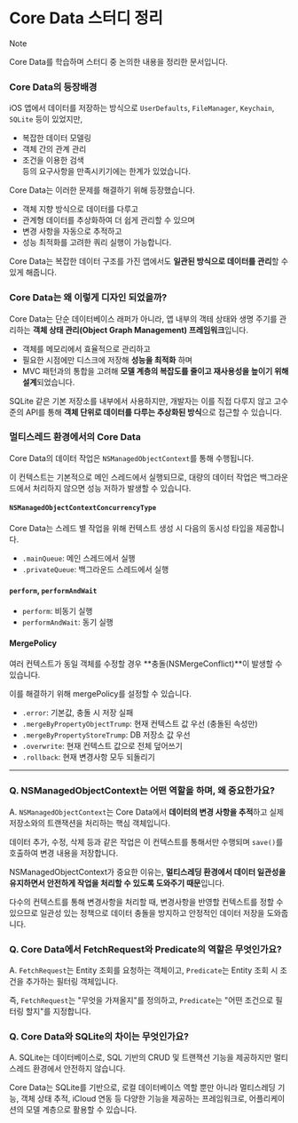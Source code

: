 # Core Data 스터디 정리

> [!NOTE]
> Core Data를 학습하며 스터디 중 논의한 내용을 정리한 문서입니다.

### Core Data의 등장배경
iOS 앱에서 데이터를 저장하는 방식으로 `UserDefaults`, `FileManager`, `Keychain`, `SQLite` 등이 있었지만, 
- 복잡한 데이터 모델링
- 객체 간의 관계 관리
- 조건을 이용한 검색    
등의 요구사항을 만족시키기에는 한계가 있었습니다.

Core Data는 이러한 문제를 해결하기 위해 등장했습니다.
- 객체 지향 방식으로 데이터를 다루고
- 관계형 데이터를 추상화하여 더 쉽게 관리할 수 있으며
- 변경 사항을 자동으로 추적하고
- 성능 최적화를 고려한 쿼리 실행이 가능합니다.

Core Data는 복잡한 데이터 구조를 가진 앱에서도 **일관된 방식으로 데이터를 관리**할 수 있게 해줍니다.


### Core Data는 왜 이렇게 디자인 되었을까?

Core Data는 단순 데이터베이스 래퍼가 아니라, 앱 내부의 객테 상태와 생명 주기를 관리하는 **객체 상태 관리(Object Graph Management) 프레임워크**입니다.

- 객체를 메모리에서 효율적으로 관리하고
- 필요한 시점에만 디스크에 저장해 **성능을 최적화** 하며
- MVC 패턴과의 통합을 고려해 **모델 계층의 복잡도를 줄이고 재사용성을 높이기 위해 설계**되었습니다.

SQLite 같은 기본 저장소를 내부에서 사용하지만, 개발자는 이를 직접 다루지 않고 고수준의 API를 통해 **객체 단위로 데이터를 다루는 추상화된 방식**으로 접근할 수 있습니다.


### 멀티스레드 환경에서의 Core Data

Core Data의 데이터 작업은 `NSManagedObjectContext`를 통해 수행됩니다. 

이 컨텍스트는 기본적으로 메인 스레드에서 실행되므로, 대량의 데이터 작업은 백그라운드에서 처리하지 않으면 성능 저하가 발생할 수 있습니다.

#### `NSManagedObjectContextConcurrencyType`
Core Data는 스레드 별 작업을 위해 컨텍스트 생성 시 다음의 동시성 타입을 제공합니다.
- `.mainQueue`: 메인 스레드에서 실행
- `.privateQueue`: 백그라운드 스레드에서 실행
  
#### `perform`, `performAndWait`
- `perform`: 비동기 실행
- `performAndWait`: 동기 실행

#### MergePolicy
여러 컨텍스트가 동일 객체를 수정할 경우 **충돌(NSMergeConflict)**이 발생할 수 있습니다.     

이를 해결하기 위해 mergePolicy를 설정할 수 있습니다.
- `.error`: 기본값, 충돌 시 저장 실패
- `.mergeByPropertyObjectTrump`: 현재 컨텍스트 값 우선 (충돌된 속성만)
- `.mergeByPropertyStoreTrump`: DB 저장소 값 우선 
- `.overwrite`: 현재 컨텍스트 값으로 전체 덮어쓰기
- `.rollback`: 현재 변경사항 모두 되돌리기

--------

### Q. NSManagedObjectContext는 어떤 역할을 하며, 왜 중요한가요?

A. `NSManagedObjectContext`는 Core Data에서 **데이터의 변경 사항을 추적**하고 실제 저장소와의 트랜잭션을 처리하는 핵심 객체입니다.    

데이터 추가, 수정, 삭제 등과 같은 작업은 이 컨텍스트를 통해서만 수행되며 `save()`를 호출하여 변경 내용을 저장합니다.

NSManagedObjectContext가 중요한 이유는, **멀티스레딩 환경에서 데이터 일관성을 유지하면서 안전하게 작업을 처리할 수 있도록 도와주기 때문**입니다.

다수의 컨텍스트를 통해 변경사항을 처리할 때, 변경사항을 반영할 컨텍스트를 정할 수 있으므로 일관성 있는 정책으로 데이터 충돌을 방지하고 안정적인 데이터 저장을 도와줍니다.


### Q. Core Data에서 FetchRequest와 Predicate의 역할은 무엇인가요?

A. `FetchRequest`는 Entity 조회를 요청하는 객체이고, `Predicate`는 Entity 조회 시 조건을 추가하는 필터링 객체입니다.

즉, `FetchRequest`는 "무엇을 가져올지"를 정의하고, `Predicate`는 "어떤 조건으로 필터링 할지"를 지정합니다.


### Q. Core Data와 SQLite의 차이는 무엇인가요?

A. SQLite는 데이터베이스로, SQL 기반의 CRUD 및 트랜잭션 기능을 제공하지만 멀티스레드 환경에서 안전하지 않습니다.

Core Data는 SQLite를 기반으로, 로컬 데이터베이스 역할 뿐만 아니라 멀티스레딩 기능, 객체 상태 추적, iCloud 연동 등 다양한 기능을 제공하는 프레임워크로, 어플리케이션의 모델 계층으로 활용할 수 있습니다.

